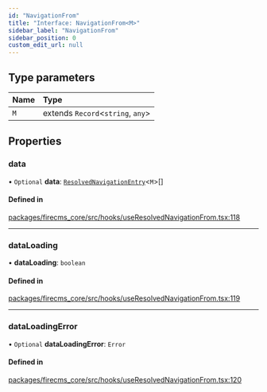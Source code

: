 ```yaml
---
id: "NavigationFrom"
title: "Interface: NavigationFrom<M>"
sidebar_label: "NavigationFrom"
sidebar_position: 0
custom_edit_url: null
---
```


## Type parameters

| Name | Type |
| :------ | :------ |
| `M` | extends `Record`\<`string`, `any`\> |

## Properties

### data

• `Optional` **data**: [`ResolvedNavigationEntry`](../types/ResolvedNavigationEntry.md)\<`M`\>[]

#### Defined in

[packages/firecms_core/src/hooks/useResolvedNavigationFrom.tsx:118](https://github.com/FireCMSco/firecms/blob/d45f3739/packages/firecms_core/src/hooks/useResolvedNavigationFrom.tsx#L118)

___

### dataLoading

• **dataLoading**: `boolean`

#### Defined in

[packages/firecms_core/src/hooks/useResolvedNavigationFrom.tsx:119](https://github.com/FireCMSco/firecms/blob/d45f3739/packages/firecms_core/src/hooks/useResolvedNavigationFrom.tsx#L119)

___

### dataLoadingError

• `Optional` **dataLoadingError**: `Error`

#### Defined in

[packages/firecms_core/src/hooks/useResolvedNavigationFrom.tsx:120](https://github.com/FireCMSco/firecms/blob/d45f3739/packages/firecms_core/src/hooks/useResolvedNavigationFrom.tsx#L120)

